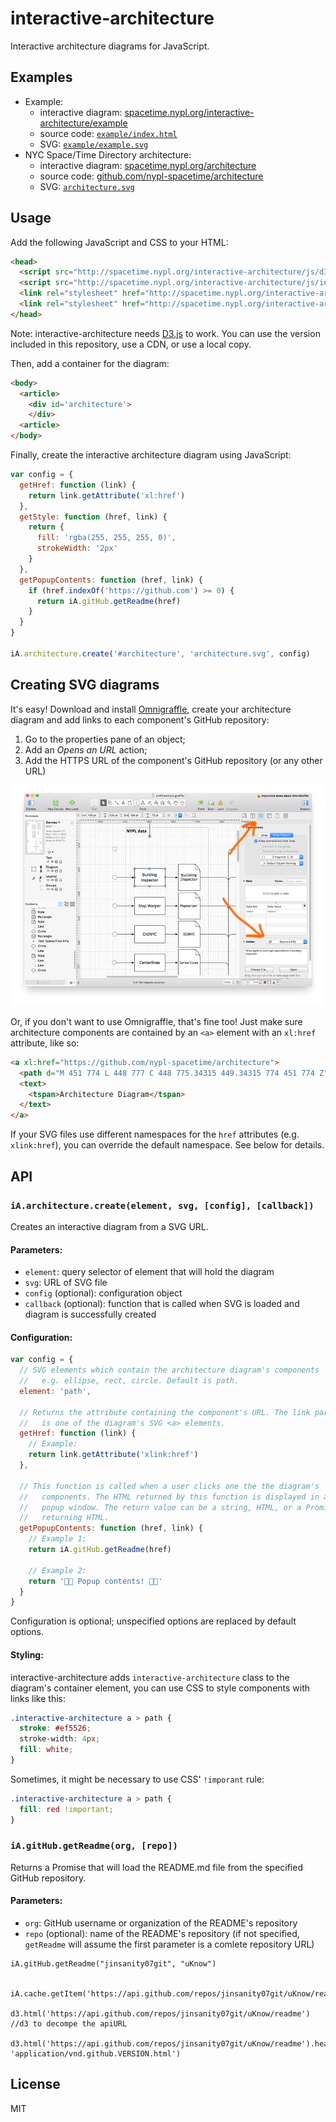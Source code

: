 # interactive-architecture

Interactive architecture diagrams for JavaScript.

## Examples

- Example:
  - interactive diagram: [spacetime.nypl.org/interactive-architecture/example](http://spacetime.nypl.org/interactive-architecture/example)
  - source code: [`example/index.html`](example/index.html)
  - SVG: [`example/example.svg`](example/example.svg)
- NYC Space/Time Directory architecture:
  - interactive diagram: [spacetime.nypl.org/architecture](http://spacetime.nypl.org/architecture)
  - source code: [github.com/nypl-spacetime/architecture](github.com/nypl-spacetime/architecture)
  - SVG: [`architecture.svg`](https://github.com/nypl-spacetime/architecture/blob/gh-pages/architecture.svg)

## Usage

Add the following JavaScript and CSS to your HTML:

```html
<head>
  <script src="http://spacetime.nypl.org/interactive-architecture/js/d3.v4.min.js" charset="utf-8"></script>
  <script src="http://spacetime.nypl.org/interactive-architecture/js/interactive-architecture.js" charset="utf-8"></script>
  <link rel="stylesheet" href="http://spacetime.nypl.org/interactive-architecture/css/interactive-architecture.css">
  <link rel="stylesheet" href="http://spacetime.nypl.org/interactive-architecture/css/markdown-popup.css">
</head>
```

Note: interactive-architecture needs [D3.js](https://d3js.org/) to work. You can use the version included in this repository, use a CDN, or use a local copy.

Then, add a container for the diagram:

```html
<body>
  <article>
    <div id='architecture'>
    </div>
  <article>
</body>
```

Finally, create the interactive architecture diagram using JavaScript:

```js
var config = {
  getHref: function (link) {
    return link.getAttribute('xl:href')
  },
  getStyle: function (href, link) {
    return {
      fill: 'rgba(255, 255, 255, 0)',
      strokeWidth: '2px'
    }
  },
  getPopupContents: function (href, link) {
    if (href.indexOf('https://github.com') >= 0) {
      return iA.gitHub.getReadme(href)
    }
  }
}

iA.architecture.create('#architecture', 'architecture.svg', config)
```

## Creating SVG diagrams

It's easy! Download and install [Omnigraffle](https://www.omnigroup.com/omnigraffle), create your architecture diagram and add links to each component's GitHub repository:

1. Go to the properties pane of an object;
2. Add an _Opens an URL_ action;
3. Add the HTTPS URL of the component's GitHub repository (or any other URL)

![](images/omnigraffle.png)

Or, if you don't want to use Omnigraffle, that's fine too! Just make sure architecture components
are contained by an `<a>` element with an `xl:href` attribute, like so:

```html
<a xl:href="https://github.com/nypl-spacetime/architecture">
  <path d="M 451 774 L 448 777 C 448 775.34315 449.34315 774 451 774 Z" />
  <text>
    <tspan>Architecture Diagram</tspan>
  </text>
</a>
```

If your SVG files use different namespaces for the `href` attributes (e.g. `xlink:href`), you can override the default namespace. See below for details.

## API

### `iA.architecture.create(element, svg, [config], [callback])`

Creates an interactive diagram from a SVG URL.

#### Parameters:

- `element`: query selector of element that will hold the diagram
- `svg`: URL of SVG file
- `config` (optional): configuration object
- `callback` (optional): function that is called when SVG is loaded and diagram is successfully created

#### Configuration:

```js
var config = {
  // SVG elements which contain the architecture diagram's components
  //   e.g. ellipse, rect, circle. Default is path.
  element: 'path',

  // Returns the attribute containing the component's URL. The link parameter
  //   is one of the diagram's SVG <a> elements.
  getHref: function (link) {
    // Example:
    return link.getAttribute('xlink:href')
  },

  // This function is called when a user clicks one the the diagram's
  //   components. The HTML returned by this function is displayed in a
  //   popup window. The return value can be a string, HTML, or a Promise
  //   returning HTML.
  getPopupContents: function (href, link) {
    // Example 1:
    return iA.gitHub.getReadme(href)

    // Example 2:
    return '💾💾 Popup contents! 💾💾'
  }
}
```

Configuration is optional; unspecified options are replaced by default options.

#### Styling:

interactive-architecture adds `interactive-architecture` class to the diagram's container element, you can use CSS to style components with links like this:

```css
.interactive-architecture a > path {
  stroke: #ef5526;
  stroke-width: 4px;
  fill: white;
}
```

Sometimes, it might be necessary to use CSS' `!imporant` rule:

```css
.interactive-architecture a > path {
  fill: red !important;
}
```

### `iA.gitHub.getReadme(org, [repo])`

Returns a Promise that will load the README.md file from the specified GitHub repository.

#### Parameters:

- `org`: GitHub username or organization of the README's repository
- `repo` (optional): name of the README's repository (if not specified, `getReadme` will assume the first parameter is a comlete repository URL)

```
iA.gitHub.getReadme("jinsanity07git", "uKnow")


iA.cache.getItem('https://api.github.com/repos/jinsanity07git/uKnow/readme')

d3.html('https://api.github.com/repos/jinsanity07git/uKnow/readme')
//d3 to decompe the apiURL

d3.html('https://api.github.com/repos/jinsanity07git/uKnow/readme').header('Accept', 'application/vnd.github.VERSION.html')
```



## License

MIT
